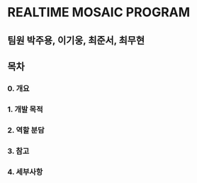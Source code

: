 # REALTIME MOSAIC PROGRAM
팀원
박주용, 이기웅, 최준서, 최무현
---

목차
---

### 0. 개요


### 1. 개발 목적


### 2. 역할 분담


### 3. 참고


### 4. 세부사항

